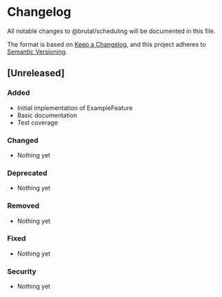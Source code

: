 # Changelog

All notable changes to @brutal/scheduling will be documented in this file.

The format is based on [Keep a Changelog](https://keepachangelog.com/en/1.0.0/),
and this project adheres to [Semantic Versioning](https://semver.org/spec/v2.0.0.html).

## [Unreleased]

### Added
- Initial implementation of ExampleFeature
- Basic documentation
- Test coverage

### Changed
- Nothing yet

### Deprecated
- Nothing yet

### Removed
- Nothing yet

### Fixed
- Nothing yet

### Security
- Nothing yet
